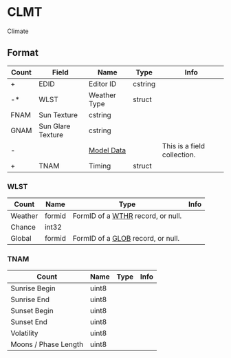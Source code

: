 CLMT
====

Climate

## Format

Count | Field | Name | Type | Info
------|-------|------|------|-----
+ | EDID | Editor ID | cstring |
-* | WLST | Weather Type | struct | 
 | FNAM | Sun Texture | cstring |
 | GNAM | Sun Glare Texture | cstring |
- | | [Model Data](Fields/Model.md) | | This is a field collection.
+ | TNAM | Timing | struct |


### WLST

Count | Name | Type | Info
------|------|------|-----
 | Weather | formid | FormID of a [WTHR](WTHR.md) record, or null.
 | Chance | int32 | 
 | Global | formid | FormID of a [GLOB](GLOB.md) record, or null.

### TNAM

Count | Name | Type | Info
------|------|------|-----
 | Sunrise Begin | uint8 | 
 | Sunrise End | uint8 |
 | Sunset Begin | uint8 |
 | Sunset End | uint8 |
 | Volatility | uint8 |
 | Moons / Phase Length | uint8 |
 

